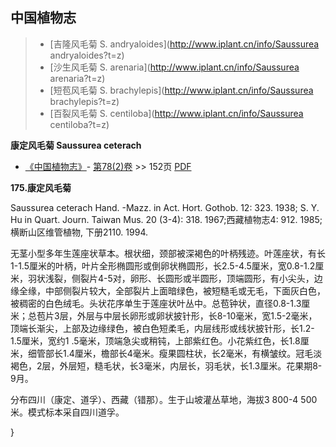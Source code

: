 

## 中国植物志

> * [吉隆风毛菊  S.  andryaloides](http://www.iplant.cn/info/Saussurea andryaloides?t=z)
> * [沙生风毛菊  S.  arenaria](http://www.iplant.cn/info/Saussurea arenaria?t=z)
> * [短苞风毛菊  S.  brachylepis](http://www.iplant.cn/info/Saussurea brachylepis?t=z)
> * [百裂风毛菊  S.  centiloba](http://www.iplant.cn/info/Saussurea centiloba?t=z)

**康定风毛菊 Saussurea ceterach**

* [《中国植物志》](http://www.iplant.cn/frps)- [第78(2)卷](http://www.iplant.cn/frps/vol/78(2)) >> 152页 [PDF](http://www.iplant.cn/frps/pdf/78(2)/152.PDF)

**175.康定风毛菊**

Saussurea ceterach Hand. -Mazz. in Act. Hort. Gothob. 12: 323. 1938; S. Y. Hu in Quart. Journ. Taiwan Mus. 20 (3-4): 318. 1967;西藏植物志4: 912. 1985;横断山区维管植物, 下册2110. 1994.

无茎小型多年生莲座状草本。根状细，颈部被深褐色的叶柄残迹。叶莲座状，有长1-1.5厘米的叶柄，叶片全形椭圆形或倒卵状椭圆形，长2.5-4.5厘米，宽0.8-1.2厘米，羽状浅裂，侧裂片4-5对，卵形、长圆形或半圆形，顶端圆形，有小尖头，边缘全缘，中部侧裂片较大，全部裂片上面暗绿色，被短糙毛或无毛，下面灰白色，被稠密的白色绒毛。头状花序单生于莲座状叶丛中。总苞钟状，直径0.8-1.3厘米；总苞片3层，外层与中层长卵形或卵状披针形，长8-10毫米，宽1.5-2毫米，顶端长渐尖，上部及边缘绿色，被白色短柔毛，内层线形或线状披针形，长1.2-1.5厘米，宽约1 .5毫米，顶端急尖或稍钝，上部紫红色。小花紫红色，长1.8厘米，细管部长1.4厘米，檐部长4毫米。瘦果圆柱状，长2毫米，有横皱纹。冠毛淡褐色，2层，外层短，糙毛状，长3毫米，内层长，羽毛状，长1.3厘米。花果期8-9月。

分布四川（康定、道孚）、西藏（错那）。生于山坡灌丛草地，海拔3 800-4 500米。模式标本采自四川道孚。

}